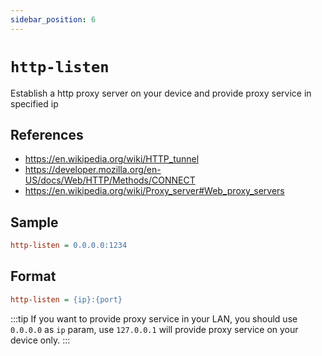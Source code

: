 ```yaml
---
sidebar_position: 6
---
```


# `http-listen`

Establish a http proxy server on your device and provide proxy service in specified ip

## References

- https://en.wikipedia.org/wiki/HTTP_tunnel
- https://developer.mozilla.org/en-US/docs/Web/HTTP/Methods/CONNECT
- https://en.wikipedia.org/wiki/Proxy_server#Web_proxy_servers

## Sample

```ini
http-listen = 0.0.0.0:1234
```

## Format

```ini
http-listen = {ip}:{port}
```

:::tip
If you want to provide proxy service in your LAN, you should use `0.0.0.0` as `ip` param, use `127.0.0.1` will provide proxy service on your device only.
:::